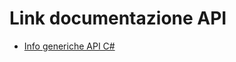 # Link documentazione API
- [Info generiche API C#](https://medium.com/@codebob75/creating-and-consuming-apis-in-net-c-d24f9c414b96)
